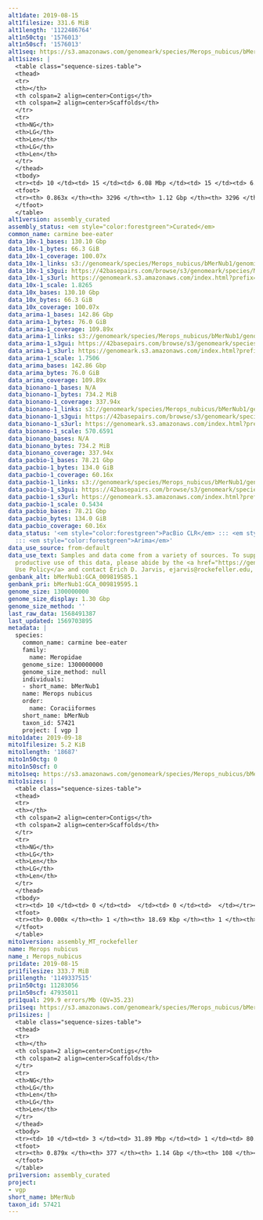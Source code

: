 ```yaml
---
alt1date: 2019-08-15
alt1filesize: 331.6 MiB
alt1length: '1122486764'
alt1n50ctg: '1576013'
alt1n50scf: '1576013'
alt1seq: https://s3.amazonaws.com/genomeark/species/Merops_nubicus/bMerNub1/assembly_curated/bMerNub1.alt.cur.20190815.fasta.gz
alt1sizes: |
  <table class="sequence-sizes-table">
  <thead>
  <tr>
  <th></th>
  <th colspan=2 align=center>Contigs</th>
  <th colspan=2 align=center>Scaffolds</th>
  </tr>
  <tr>
  <th>NG</th>
  <th>LG</th>
  <th>Len</th>
  <th>LG</th>
  <th>Len</th>
  </tr>
  </thead>
  <tbody>
  <tr><td> 10 </td><td> 15 </td><td> 6.08 Mbp </td><td> 15 </td><td> 6.08 Mbp </td></tr><tr><td> 20 </td><td> 43 </td><td> 3.79 Mbp </td><td> 43 </td><td> 3.79 Mbp </td></tr><tr><td> 30 </td><td> 83 </td><td> 2.92 Mbp </td><td> 83 </td><td> 2.92 Mbp </td></tr><tr><td> 40 </td><td> 135 </td><td> 2.13 Mbp </td><td> 135 </td><td> 2.13 Mbp </td></tr><tr style="background-color:#cccccc;"><td> 50 </td><td> 206 </td><td> 1.58 Mbp </td><td> 206 </td><td> 1.58 Mbp </td></tr><tr><td> 60 </td><td> 311 </td><td> 0.96 Mbp </td><td> 311 </td><td> 0.96 Mbp </td></tr><tr><td> 70 </td><td> 496 </td><td> 485.29 Kbp </td><td> 496 </td><td> 485.29 Kbp </td></tr><tr><td> 80 </td><td> 1276 </td><td> 75.82 Kbp </td><td> 1276 </td><td> 75.82 Kbp </td></tr><tr><td> 90 </td><td> 0 </td><td>  </td><td> 0 </td><td>  </td></tr><tr><td> 100 </td><td> 0 </td><td>  </td><td> 0 </td><td>  </td></tr></tbody>
  <tfoot>
  <tr><th> 0.863x </th><th> 3296 </th><th> 1.12 Gbp </th><th> 3296 </th><th> 1.12 Gbp </th></tr>
  </tfoot>
  </table>
alt1version: assembly_curated
assembly_status: <em style="color:forestgreen">Curated</em>
common_name: carmine bee-eater
data_10x-1_bases: 130.10 Gbp
data_10x-1_bytes: 66.3 GiB
data_10x-1_coverage: 100.07x
data_10x-1_links: s3://genomeark/species/Merops_nubicus/bMerNub1/genomic_data/10x/<br>
data_10x-1_s3gui: https://42basepairs.com/browse/s3/genomeark/species/Merops_nubicus/bMerNub1/genomic_data/10x/
data_10x-1_s3url: https://genomeark.s3.amazonaws.com/index.html?prefix=species/Merops_nubicus/bMerNub1/genomic_data/10x/
data_10x-1_scale: 1.8265
data_10x_bases: 130.10 Gbp
data_10x_bytes: 66.3 GiB
data_10x_coverage: 100.07x
data_arima-1_bases: 142.86 Gbp
data_arima-1_bytes: 76.0 GiB
data_arima-1_coverage: 109.89x
data_arima-1_links: s3://genomeark/species/Merops_nubicus/bMerNub1/genomic_data/arima/<br>
data_arima-1_s3gui: https://42basepairs.com/browse/s3/genomeark/species/Merops_nubicus/bMerNub1/genomic_data/arima/
data_arima-1_s3url: https://genomeark.s3.amazonaws.com/index.html?prefix=species/Merops_nubicus/bMerNub1/genomic_data/arima/
data_arima-1_scale: 1.7506
data_arima_bases: 142.86 Gbp
data_arima_bytes: 76.0 GiB
data_arima_coverage: 109.89x
data_bionano-1_bases: N/A
data_bionano-1_bytes: 734.2 MiB
data_bionano-1_coverage: 337.94x
data_bionano-1_links: s3://genomeark/species/Merops_nubicus/bMerNub1/genomic_data/bionano/<br>
data_bionano-1_s3gui: https://42basepairs.com/browse/s3/genomeark/species/Merops_nubicus/bMerNub1/genomic_data/bionano/
data_bionano-1_s3url: https://genomeark.s3.amazonaws.com/index.html?prefix=species/Merops_nubicus/bMerNub1/genomic_data/bionano/
data_bionano-1_scale: 570.6591
data_bionano_bases: N/A
data_bionano_bytes: 734.2 MiB
data_bionano_coverage: 337.94x
data_pacbio-1_bases: 78.21 Gbp
data_pacbio-1_bytes: 134.0 GiB
data_pacbio-1_coverage: 60.16x
data_pacbio-1_links: s3://genomeark/species/Merops_nubicus/bMerNub1/genomic_data/pacbio/<br>
data_pacbio-1_s3gui: https://42basepairs.com/browse/s3/genomeark/species/Merops_nubicus/bMerNub1/genomic_data/pacbio/
data_pacbio-1_s3url: https://genomeark.s3.amazonaws.com/index.html?prefix=species/Merops_nubicus/bMerNub1/genomic_data/pacbio/
data_pacbio-1_scale: 0.5434
data_pacbio_bases: 78.21 Gbp
data_pacbio_bytes: 134.0 GiB
data_pacbio_coverage: 60.16x
data_status: '<em style="color:forestgreen">PacBio CLR</em> ::: <em style="color:forestgreen">10x</em>
  ::: <em style="color:forestgreen">Arima</em>'
data_use_source: from-default
data_use_text: Samples and data come from a variety of sources. To support fair and
  productive use of this data, please abide by the <a href="https://genome10k.soe.ucsc.edu/data-use-policies/">Data
  Use Policy</a> and contact Erich D. Jarvis, ejarvis@rockefeller.edu, with any questions.
genbank_alt: bMerNub1:GCA_009819585.1
genbank_pri: bMerNub1:GCA_009819595.1
genome_size: 1300000000
genome_size_display: 1.30 Gbp
genome_size_method: ''
last_raw_data: 1568491387
last_updated: 1569703895
metadata: |
  species:
    common_name: carmine bee-eater
    family:
      name: Meropidae
    genome_size: 1300000000
    genome_size_method: null
    individuals:
    - short_name: bMerNub1
    name: Merops nubicus
    order:
      name: Coraciiformes
    short_name: bMerNub
    taxon_id: 57421
    project: [ vgp ]
mito1date: 2019-09-18
mito1filesize: 5.2 KiB
mito1length: '18687'
mito1n50ctg: 0
mito1n50scf: 0
mito1seq: https://s3.amazonaws.com/genomeark/species/Merops_nubicus/bMerNub1/assembly_MT_rockefeller/bMerNub1.MT.20190918.fasta.gz
mito1sizes: |
  <table class="sequence-sizes-table">
  <thead>
  <tr>
  <th></th>
  <th colspan=2 align=center>Contigs</th>
  <th colspan=2 align=center>Scaffolds</th>
  </tr>
  <tr>
  <th>NG</th>
  <th>LG</th>
  <th>Len</th>
  <th>LG</th>
  <th>Len</th>
  </tr>
  </thead>
  <tbody>
  <tr><td> 10 </td><td> 0 </td><td>  </td><td> 0 </td><td>  </td></tr><tr><td> 20 </td><td> 0 </td><td>  </td><td> 0 </td><td>  </td></tr><tr><td> 30 </td><td> 0 </td><td>  </td><td> 0 </td><td>  </td></tr><tr><td> 40 </td><td> 0 </td><td>  </td><td> 0 </td><td>  </td></tr><tr style="background-color:#cccccc;"><td> 50 </td><td> 0 </td><td style="background-color:#ff8888;">  </td><td> 0 </td><td style="background-color:#ff8888;">  </td></tr><tr><td> 60 </td><td> 0 </td><td>  </td><td> 0 </td><td>  </td></tr><tr><td> 70 </td><td> 0 </td><td>  </td><td> 0 </td><td>  </td></tr><tr><td> 80 </td><td> 0 </td><td>  </td><td> 0 </td><td>  </td></tr><tr><td> 90 </td><td> 0 </td><td>  </td><td> 0 </td><td>  </td></tr><tr><td> 100 </td><td> 0 </td><td>  </td><td> 0 </td><td>  </td></tr></tbody>
  <tfoot>
  <tr><th> 0.000x </th><th> 1 </th><th> 18.69 Kbp </th><th> 1 </th><th> 18.69 Kbp </th></tr>
  </tfoot>
  </table>
mito1version: assembly_MT_rockefeller
name: Merops nubicus
name_: Merops_nubicus
pri1date: 2019-08-15
pri1filesize: 333.7 MiB
pri1length: '1149337515'
pri1n50ctg: 11283056
pri1n50scf: 47935011
pri1qual: 299.9 errors/Mb (QV=35.23)
pri1seq: https://s3.amazonaws.com/genomeark/species/Merops_nubicus/bMerNub1/assembly_curated/bMerNub1.pri.cur.20190815.fasta.gz
pri1sizes: |
  <table class="sequence-sizes-table">
  <thead>
  <tr>
  <th></th>
  <th colspan=2 align=center>Contigs</th>
  <th colspan=2 align=center>Scaffolds</th>
  </tr>
  <tr>
  <th>NG</th>
  <th>LG</th>
  <th>Len</th>
  <th>LG</th>
  <th>Len</th>
  </tr>
  </thead>
  <tbody>
  <tr><td> 10 </td><td> 3 </td><td> 31.89 Mbp </td><td> 1 </td><td> 80.19 Mbp </td></tr><tr><td> 20 </td><td> 8 </td><td> 25.81 Mbp </td><td> 3 </td><td> 71.73 Mbp </td></tr><tr><td> 30 </td><td> 13 </td><td> 20.62 Mbp </td><td> 5 </td><td> 63.10 Mbp </td></tr><tr><td> 40 </td><td> 21 </td><td> 13.87 Mbp </td><td> 7 </td><td> 50.89 Mbp </td></tr><tr style="background-color:#cccccc;"><td> 50 </td><td> 32 </td><td style="background-color:#88ff88;"> 11.28 Mbp </td><td> 10 </td><td style="background-color:#88ff88;"> 47.94 Mbp </td></tr><tr><td> 60 </td><td> 46 </td><td> 7.95 Mbp </td><td> 12 </td><td> 43.61 Mbp </td></tr><tr><td> 70 </td><td> 71 </td><td> 3.77 Mbp </td><td> 16 </td><td> 37.60 Mbp </td></tr><tr><td> 80 </td><td> 121 </td><td> 1.71 Mbp </td><td> 21 </td><td> 17.19 Mbp </td></tr><tr><td> 90 </td><td> 0 </td><td>  </td><td> 0 </td><td>  </td></tr><tr><td> 100 </td><td> 0 </td><td>  </td><td> 0 </td><td>  </td></tr></tbody>
  <tfoot>
  <tr><th> 0.879x </th><th> 377 </th><th> 1.14 Gbp </th><th> 108 </th><th> 1.15 Gbp </th></tr>
  </tfoot>
  </table>
pri1version: assembly_curated
project:
- vgp
short_name: bMerNub
taxon_id: 57421
---
```

